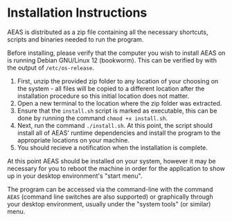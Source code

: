 # Installation Instructions
AEAS is distributed as a zip file containing all the necessary shortcuts, scripts and binaries needed to run the program.

Before installing, please verify that the computer you wish to install AEAS on is running Debian GNU/Linux 12 (bookworm). This can be verified by with the output of `/etc/os-release`.

1. First, unzip the provided zip folder to any location of your choosing on the system - all files will be copied to a different location after the installation procedure so this initial location does not matter.
2. Open a new terminal to the location where the zip folder was extracted.
3. Ensure that the `install.sh` script is marked as executable, this can be done by running the command `chmod +x install.sh`.
4. Next, run the command `./install.sh`. At this point, the script should install all of AEAS' runtime dependencies and install the program to the appropriate locations on your machine.
5. You should recieve a notification when the installation is complete.

At this point AEAS should be installed on your system, however it may be necessary for you to reboot the machine in order for the application to show up in your desktop environment's "start menu".

The program can be accessed via the command-line with the command `AEAS` (command line switches are also supported) or graphically through your desktop environment, usually under the "system tools" (or similar) menu.
